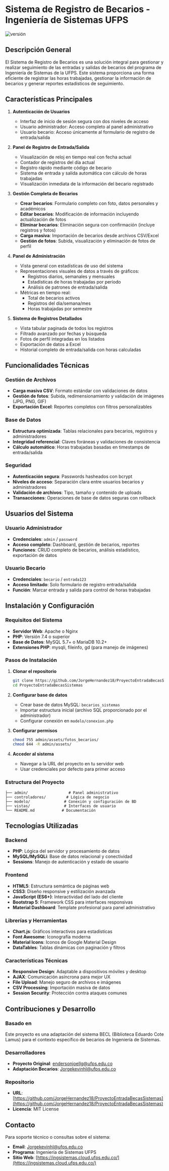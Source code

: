 # Sistema de Registro de Becarios - Ingeniería de Sistemas UFPS

![versión](https://img.shields.io/badge/versión-2.0.0-blue.svg)

## Descripción General

El Sistema de Registro de Becarios es una solución integral para gestionar y realizar seguimiento de las entradas y salidas de becarios del programa de Ingeniería de Sistemas de la UFPS. Este sistema proporciona una forma eficiente de registrar las horas trabajadas, gestionar la información de becarios y generar reportes estadísticos de seguimiento.

## Características Principales

1. **Autenticación de Usuarios**
   - Interfaz de inicio de sesión segura con dos niveles de acceso
   - Usuario administrador: Acceso completo al panel administrativo
   - Usuario becario: Acceso únicamente al formulario de registro de entrada/salida

2. **Panel de Registro de Entrada/Salida**
   - Visualización de reloj en tiempo real con fecha actual
   - Contador de registros del día actual
   - Registro rápido mediante código de becario
   - Sistema de entrada y salida automática con cálculo de horas trabajadas
   - Visualización inmediata de la información del becario registrado

3. **Gestión Completa de Becarios**
   - **Crear becarios**: Formulario completo con foto, datos personales y académicos
   - **Editar becarios**: Modificación de información incluyendo actualización de fotos
   - **Eliminar becarios**: Eliminación segura con confirmación (incluye registros y fotos)
   - **Carga masiva**: Importación de becarios desde archivos CSV/Excel
   - **Gestión de fotos**: Subida, visualización y eliminación de fotos de perfil

4. **Panel de Administración**
   - Vista general con estadísticas de uso del sistema
   - Representaciones visuales de datos a través de gráficos:
     - Registros diarios, semanales y mensuales
     - Estadísticas de horas trabajadas por período
     - Análisis de patrones de entrada/salida
   - Métricas en tiempo real:
     - Total de becarios activos
     - Registros del día/semana/mes
     - Horas trabajadas por semestre

5. **Sistema de Registros Detallados**
   - Vista tabular paginada de todos los registros
   - Filtrado avanzado por fechas y búsqueda
   - Fotos de perfil integradas en los listados
   - Exportación de datos a Excel
   - Historial completo de entrada/salida con horas calculadas

## Funcionalidades Técnicas

### Gestión de Archivos
- **Carga masiva CSV**: Formato estándar con validaciones de datos
- **Gestión de fotos**: Subida, redimensionamiento y validación de imágenes (JPG, PNG, GIF)
- **Exportación Excel**: Reportes completos con filtros personalizables

### Base de Datos
- **Estructura optimizada**: Tablas relacionales para becarios, registros y administradores
- **Integridad referencial**: Claves foráneas y validaciones de consistencia
- **Cálculo automático**: Horas trabajadas basadas en timestamps de entrada/salida

### Seguridad
- **Autenticación segura**: Passwords hasheados con bcrypt
- **Niveles de acceso**: Separación clara entre usuarios becarios y administradores
- **Validación de archivos**: Tipo, tamaño y contenido de uploads
- **Transacciones**: Operaciones de base de datos seguras con rollback

## Usuarios del Sistema

### Usuario Administrador
- **Credenciales**: `admin` / `password`
- **Acceso completo**: Dashboard, gestión de becarios, reportes
- **Funciones**: CRUD completo de becarios, análisis estadístico, exportación de datos

### Usuario Becario
- **Credenciales**: `becario` / `entrada123`
- **Acceso limitado**: Solo formulario de registro entrada/salida
- **Función**: Marcar entrada y salida para control de horas trabajadas


## Instalación y Configuración

### Requisitos del Sistema
- **Servidor Web**: Apache o Nginx
- **PHP**: Versión 7.4 o superior
- **Base de Datos**: MySQL 5.7+ o MariaDB 10.2+
- **Extensiones PHP**: mysqli, fileinfo, gd (para manejo de imágenes)

### Pasos de Instalación

1. **Clonar el repositorio**
   ```bash
   git clone https://github.com/JorgeHernandez18/ProyectoEntradaBecasSistemas.git
   cd ProyectoEntradaBecasSistemas
   ```

2. **Configurar base de datos**
   - Crear base de datos MySQL: `becarios_sistemas`
   - Importar estructura inicial (archivo SQL proporcionado por el administrador)
   - Configurar conexión en `modelo/conexion.php`

3. **Configurar permisos**
   ```bash
   chmod 755 admin/assets/fotos_becarios/
   chmod 644 -R admin/assets/
   ```

4. **Acceder al sistema**
   - Navegar a la URL del proyecto en tu servidor web
   - Usar credenciales por defecto para primer acceso

### Estructura del Proyecto
```
├── admin/                  # Panel administrativo
├── controladores/         # Lógica de negocio
├── modelo/               # Conexión y configuración de BD
├── vistas/               # Interfaces de usuario
└── README.md            # Documentación
```

## Tecnologías Utilizadas

### Backend
- **PHP**: Lógica del servidor y procesamiento de datos
- **MySQL/MySQLi**: Base de datos relacional y conectividad
- **Sessions**: Manejo de autenticación y estado de usuario

### Frontend
- **HTML5**: Estructura semántica de páginas web
- **CSS3**: Diseño responsive y estilización avanzada
- **JavaScript (ES6+)**: Interactividad del lado del cliente
- **Bootstrap 5**: Framework CSS para interfaces responsivas
- **Material Dashboard**: Template profesional para panel administrativo

### Librerías y Herramientas
- **Chart.js**: Gráficos interactivos para estadísticas
- **Font Awesome**: Iconografía moderna
- **Material Icons**: Iconos de Google Material Design
- **DataTables**: Tablas dinámicas con paginación y filtros

### Características Técnicas
- **Responsive Design**: Adaptable a dispositivos móviles y desktop
- **AJAX**: Comunicación asíncrona para mejor UX
- **File Upload**: Manejo seguro de archivos e imágenes
- **CSV Processing**: Importación masiva de datos
- **Session Security**: Protección contra ataques comunes

## Contribuciones y Desarrollo

### Basado en
Este proyecto es una adaptación del sistema BECL (Biblioteca Eduardo Cote Lamus) para el contexto específico de becarios de Ingeniería de Sistemas.

### Desarrolladores
- **Proyecto Original**: endersonjoellg@ufps.edu.co
- **Adaptación Becarios**: Jorgekevinhl@ufps.edu.co

### Repositorio
- **URL**: [https://github.com/JorgeHernandez18/ProyectoEntradaBecasSistemas](https://github.com/JorgeHernandez18/ProyectoEntradaBecasSistemas)
- **Licencia**: MIT License

## Contacto

Para soporte técnico o consultas sobre el sistema:
- **Email**: Jorgekevinhl@ufps.edu.co
- **Programa**: Ingeniería de Sistemas UFPS
- **Sitio Web**: [https://ingsistemas.cloud.ufps.edu.co/](https://ingsistemas.cloud.ufps.edu.co/)
